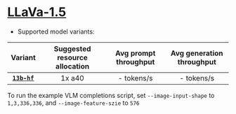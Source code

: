 # [LLaVa-1.5](https://huggingface.co/collections/llava-hf/llava-15-65f762d5b6941db5c2ba07e0) 
* Supported model variants:

| Variant | Suggested resource allocation | Avg prompt throughput | Avg generation throughput |
|:----------:|:----------:|:----------:|:----------:|
|[**`13b-hf`**](https://huggingface.co/llava-hf/llava-1.5-13b-hf)| 1x a40 | - tokens/s | - tokens/s |

To run the example VLM completions script, set `--image-input-shape` to `1,3,336,336`, and `--image-feature-szie` to `576`
